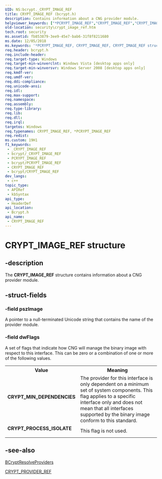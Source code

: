```yaml
---
UID: NS:bcrypt._CRYPT_IMAGE_REF
title: CRYPT_IMAGE_REF (bcrypt.h)
description: Contains information about a CNG provider module.
helpviewer_keywords: ["*PCRYPT_IMAGE_REF","CRYPT_IMAGE_REF","CRYPT_IMAGE_REF structure [Security]","CRYPT_MIN_DEPENDENCIES","CRYPT_PROCESS_ISOLATE","PCRYPT_IMAGE_REF","PCRYPT_IMAGE_REF structure pointer [Security]","bcrypt/CRYPT_IMAGE_REF","bcrypt/PCRYPT_IMAGE_REF","security.crypt_image_ref"]
old-location: security\crypt_image_ref.htm
tech.root: security
ms.assetid: fb853879-3ee9-45e7-bab6-31f8f8211680
ms.date: 12/05/2018
ms.keywords: '*PCRYPT_IMAGE_REF, CRYPT_IMAGE_REF, CRYPT_IMAGE_REF structure [Security], CRYPT_MIN_DEPENDENCIES, CRYPT_PROCESS_ISOLATE, PCRYPT_IMAGE_REF, PCRYPT_IMAGE_REF structure pointer [Security], bcrypt/CRYPT_IMAGE_REF, bcrypt/PCRYPT_IMAGE_REF, security.crypt_image_ref'
req.header: bcrypt.h
req.include-header: 
req.target-type: Windows
req.target-min-winverclnt: Windows Vista [desktop apps only]
req.target-min-winversvr: Windows Server 2008 [desktop apps only]
req.kmdf-ver: 
req.umdf-ver: 
req.ddi-compliance: 
req.unicode-ansi: 
req.idl: 
req.max-support: 
req.namespace: 
req.assembly: 
req.type-library: 
req.lib: 
req.dll: 
req.irql: 
targetos: Windows
req.typenames: CRYPT_IMAGE_REF, *PCRYPT_IMAGE_REF
req.redist: 
ms.custom: 19H1
f1_keywords:
 - _CRYPT_IMAGE_REF
 - bcrypt/_CRYPT_IMAGE_REF
 - PCRYPT_IMAGE_REF
 - bcrypt/PCRYPT_IMAGE_REF
 - CRYPT_IMAGE_REF
 - bcrypt/CRYPT_IMAGE_REF
dev_langs:
 - c++
topic_type:
 - APIRef
 - kbSyntax
api_type:
 - HeaderDef
api_location:
 - Bcrypt.h
api_name:
 - CRYPT_IMAGE_REF
---
```


# CRYPT_IMAGE_REF structure


## -description

The <b>CRYPT_IMAGE_REF</b> structure contains information about a CNG provider module.

## -struct-fields

### -field pszImage

A pointer to a null-terminated Unicode string that contains the name of the provider module.

### -field dwFlags

A set of flags that indicate how CNG will manage the binary image with respect to this interface. This can be zero or a combination of one or more of the following values.

<table>
<tr>
<th>Value</th>
<th>Meaning</th>
</tr>
<tr>
<td width="40%"><a id="CRYPT_MIN_DEPENDENCIES"></a><a id="crypt_min_dependencies"></a><dl>
<dt><b>CRYPT_MIN_DEPENDENCIES</b></dt>
</dl>
</td>
<td width="60%">
The provider for this interface is only dependent on a minimum set of system components.  This flag applies to a specific interface only and does not mean that all interfaces supported by the binary image conform to this standard.

</td>
</tr>
<tr>
<td width="40%"><a id="CRYPT_PROCESS_ISOLATE"></a><a id="crypt_process_isolate"></a><dl>
<dt><b>CRYPT_PROCESS_ISOLATE</b></dt>
</dl>
</td>
<td width="60%">
This flag is not used.

</td>
</tr>
</table>

## -see-also

<a href="/windows/desktop/api/bcrypt/nf-bcrypt-bcryptresolveproviders">BCryptResolveProviders</a>



<a href="/windows/desktop/api/bcrypt/ns-bcrypt-crypt_provider_ref">CRYPT_PROVIDER_REF</a>